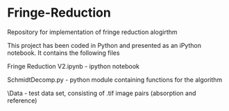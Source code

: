 # Fringe-Reduction
Repository for implementation of fringe reduction alogirthm

This project has been coded in Python and presented as an iPython notebook.  It contains the following files

Fringe Reduction V2.ipynb    - ipython notebook

SchmidtDecomp.py             - python module containing functions for the algorithm

\Data                        - test data set, consisting of .tif image pairs (absorption and reference)

